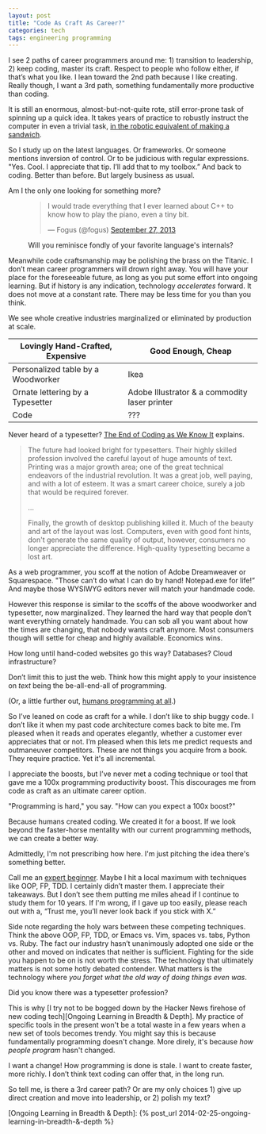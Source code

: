 ```yaml
---
layout: post
title: "Code As Craft As Career?"
categories: tech
tags: engineering programming
---
```


I see 2 paths of career programmers around me: 1) transition to leadership, 2)
keep coding, master its craft. Respect to people who follow either, if that’s
what you like. I lean toward the 2nd path because I like creating. Really
though, I want a 3rd path, something fundamentally more productive than coding.

It is still an enormous, almost-but-not-quite rote, still error-prone task of
spinning up a quick idea. It takes years of practice to robustly instruct the
computer in even a trivial task, [in the robotic equivalent of making a
sandwich][Imperative thinking and the making of
sandwiches].

So I study up on the latest languages. Or frameworks. Or someone mentions
inversion of control. Or to be judicious with regular expressions. "Yes. Cool.
I appreciate that tip. I’ll add that to my toolbox.” And back to coding. Better
than before. But largely business as usual.

Am I the only one looking for something more?

<figure>
  <blockquote class="twitter-tweet" lang="en"><p>I would trade everything that I ever learned about C++ to know how to play the piano, even a tiny bit.</p>&mdash; Fogus (@fogus) <a href="https://twitter.com/fogus/statuses/383661140439363584">September 27, 2013</a></blockquote>
  <script async src="//platform.twitter.com/widgets.js" charset="utf-8"></script>
  <figcaption>Will you reminisce fondly of your favorite language's internals?</figcaption>
</figure>

Meanwhile code craftsmanship may be polishing the brass on the Titanic. I don’t
mean career programmers will drown right away. You will have your place for the
foreseeable future, as long as you put some effort into ongoing learning. But
if history is any indication, technology _accelerates_ forward. It does not
move at a constant rate. There may be less time for you than you think.

We see whole creative industries marginalized or eliminated by production at
scale.

<table>
  <thead>
    <tr><th>Lovingly Hand-Crafted, Expensive</th><th>Good Enough, Cheap</th></tr>
  </thead>
  <tbody>
    <tr><td>Personalized table by a Woodworker</td><td>Ikea</td></tr>
    <tr><td>Ornate lettering by a Typesetter</td><td>Adobe Illustrator &amp; a commodity laser printer</td></tr>
    <tr><td>Code</td><td>???</td></tr>
  </tbody>
</table>

Never heard of a typesetter? [The End of Coding as We Know It] explains.

> The future had looked bright for typesetters. Their highly skilled profession
> involved the careful layout of huge amounts of text. Printing was a major
> growth area; one of the great technical endeavors of the industrial
> revolution. It was a great job, well paying, and with a lot of esteem. It was
> a smart career choice, surely a job that would be required forever.
>
> ...
>
> Finally, the growth of desktop publishing killed it. Much of the beauty and
> art of the layout was lost. Computers, even with good font hints, don't
> generate the same quality of output, however, consumers no longer appreciate
> the difference. High-quality typesetting became a lost art.

As a web programmer, you scoff at the notion of Adobe Dreamweaver or
Squarespace. "Those can’t do what I can do by hand! Notepad.exe for life!” And
maybe those WYSIWYG editors never will match your handmade code.

However this response is similar to the scoffs of the above woodworker and
typesetter, now marginalized. They learned the hard way that people don’t want
everything ornately handmade. You can sob all you want about how the times are
changing, that nobody wants craft anymore. Most consumers though will settle
for cheap and highly available. Economics wins.

How long until hand-coded websites go this way? Databases? Cloud
infrastructure?

Don’t limit this to just the web. Think how this might apply to your insistence
on _text_ being the be-all-end-all of programming.

(Or, a little further out, [humans programming at all][Humans Need Not Apply].)

So I’ve leaned on code as craft for a while. I don’t like to ship buggy code. I
don’t like it when my past code architecture comes back to bite me. I’m pleased
when it reads and operates elegantly, whether a customer ever appreciates that
or not. I’m pleased when this lets me predict requests and outmaneuver
competitors. These are not things you acquire from a book. They require
practice. Yet it's all incremental.

I appreciate the boosts, but I’ve never met a coding technique or tool that
gave me a 100x programming productivity boost. This discourages me from code as
craft as an ultimate career option.

"Programming is hard," you say. "How can you expect a 100x boost?"

Because humans created coding. We created it for a boost. If we look beyond the
faster-horse mentality with our current programming methods, we can create a
better way.

Admittedly, I'm not prescribing how here. I'm just pitching the idea there's
something better.

Call me an [expert beginner][How Developers Stop Learning: Rise of the Expert
Beginner]. Maybe I hit a local maximum with techniques like OOP, FP, TDD. I
certainly didn’t master them. I appreciate their takeaways. But I don’t see
them putting me miles ahead if I continue to study them for 10 years. If I'm
wrong, if I gave up too easily, please reach out with a, “Trust me, you’ll
never look back if you stick with X.”

Side note regarding the holy wars between these competing techniques. Think the
above OOP, FP, TDD, or Emacs vs. Vim, spaces vs. tabs, Python vs. Ruby. The
fact our industry hasn’t unanimously adopted one side or the other and moved on
indicates that neither is sufficient. Fighting for the side you happen to be on
is not worth the stress. The technology that ultimately matters is not some
hotly debated contender. What matters is the technology where _you forget what
the old way of doing things even was_.

Did you know there was a typesetter profession?

This is why [I try not to be bogged down by the Hacker News firehose of new
coding tech][Ongoing Learning in Breadth & Depth]. My practice of specific tools
in the present won't be a total waste in a few years when a new set of tools
becomes trendy. You might say this is because fundamentally programming doesn't
change. More direly, it's because _how people program_ hasn't changed.

I want a change! How programming is done is stale. I want to create faster,
more richly. I don’t think text coding can offer that, in the long run.

So tell me, is there a 3rd career path? Or are my only choices 1) give up
direct creation and move into leadership, or 2) polish my text?

[Imperative thinking and the making of sandwiches]: http://www.lighttable.com/2014/07/18/imperative-thinking/
[The End of Coding as We Know It]: http://theprogrammersparadox.blogspot.ca/2009/04/end-of-coding-as-we-know-it.html
[Humans Need Not Apply]: https://www.youtube.com/watch?v=7Pq-S557XQU
[How Developers Stop Learning: Rise of the Expert Beginner]: http://www.daedtech.com/how-developers-stop-learning-rise-of-the-expert-beginner
[Ongoing Learning in Breadth & Depth]: {% post_url 2014-02-25-ongoing-learning-in-breadth-&-depth %}
